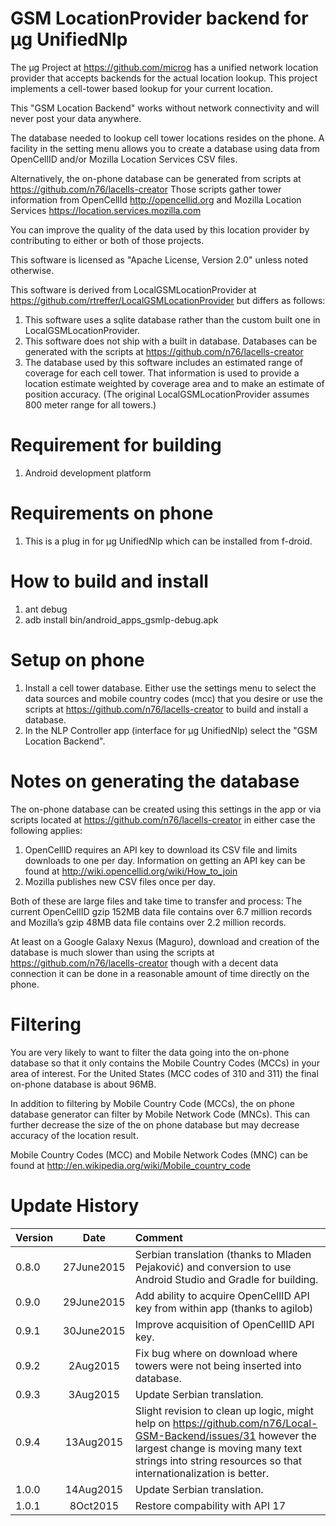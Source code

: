 GSM LocationProvider backend for µg UnifiedNlp
==============================================

The µg Project at https://github.com/microg has a unified network location provider that accepts backends for the actual location lookup. This project implements a cell-tower based lookup for your current location.

This "GSM Location Backend" works without network connectivity and will
never post your data anywhere.

The database needed to lookup cell tower locations resides on the phone. A facility in the setting menu allows you to create a database using data from OpenCellID and/or Mozilla Location Services CSV files.

Alternatively, the on-phone database can be generated from scripts at https://github.com/n76/lacells-creator Those scripts gather tower information from OpenCellId http://opencellid.org and Mozilla Location Services https://location.services.mozilla.com

You can improve the quality of the data used by this location provider by contributing to either or both of those projects.

This software is licensed as "Apache License, Version 2.0" unless noted
otherwise.

This software is derived from LocalGSMLocationProvider at https://github.com/rtreffer/LocalGSMLocationProvider but differs as follows:

1. This software uses a sqlite database rather than the custom built one in LocalGSMLocationProvider.
2. This software does not ship with a built in database. Databases can be generated with the scripts at https://github.com/n76/lacells-creator
3. The database used by this software includes an estimated range of coverage for each cell tower. That information is used to provide a location estimate weighted by coverage area and to make an estimate of position accuracy. (The original LocalGSMLocationProvider assumes 800 meter range for all towers.)

Requirement for building
========================

1. Android development platform

Requirements on phone
=====================
1. This is a plug in for µg UnifiedNlp which can be installed from f-droid.

How to build and install
========================

1. ant debug
2. adb install bin/android_apps_gsmlp-debug.apk

Setup on phone
==============
1. Install a cell tower database. Either use the settings menu to select the data sources and mobile country codes (mcc) that you desire or use the scripts at https://github.com/n76/lacells-creator to build and install a database.
2. In the NLP Controller app (interface for µg UnifiedNlp) select the "GSM Location Backend".

Notes on generating the database
================================
The on-phone database can be created using this settings in the app or via scripts located at https://github.com/n76/lacells-creator in either case the following applies:

1. OpenCellID requires an API key to download its CSV file and limits downloads to one per day. Information on getting an API key can be found at http://wiki.opencellid.org/wiki/How_to_join
2. Mozilla publishes new CSV files once per day.

Both of these are large files and take time to transfer and process: The current OpenCellID gzip 152MB data file contains over 6.7 million records and Mozilla’s gzip 48MB data file contains over 2.2 million records.

At least on a Google Galaxy Nexus (Maguro), download and creation of the database is much slower than using the scripts at https://github.com/n76/lacells-creator though with a decent data connection it can be done in a reasonable amount of time directly on the phone.

Filtering
=========
You are very likely to want to filter the data going into the on-phone database so that it only contains the Mobile Country Codes (MCCs) in your area of interest. For the United States (MCC codes of 310 and 311) the final on-phone database is about 96MB.

In addition to filtering by Mobile Country Code (MCCs), the on phone database generator can filter by Mobile Network Code (MNCs). This can further decrease the size of the on phone database but may decrease accuracy of the location result.

Mobile Country Codes (MCC) and Mobile Network Codes (MNC) can be found at http://en.wikipedia.org/wiki/Mobile_country_code

Update History
==============
|Version|Date|Comment|
|:-------|:----:|:-------|
0.8.0|27June2015|Serbian translation (thanks to Mladen Pejaković) and conversion to use Android Studio and Gradle for building.
0.9.0|29June2015|Add ability to acquire OpenCellID API key from within app (thanks to agilob)
0.9.1|30June2015|Improve acquisition of OpenCellID API key.
0.9.2|2Aug2015|Fix bug where on download where towers were not being inserted into database.
0.9.3|3Aug2015|Update Serbian translation.
0.9.4|13Aug2015|Slight revision to clean up logic, might help on https://github.com/n76/Local-GSM-Backend/issues/31 however the largest change is moving many text strings into string resources so that internationalization is better.
1.0.0|14Aug2015|Update Serbian translation.
1.0.1|8Oct2015|Restore compability with API 17
